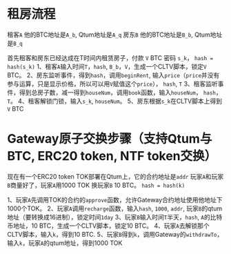 # 租房流程
租客`A` 他的BTC地址是`A_b`, Qtum地址是`A_q`
房东`B` 他的BTC地址是`B_b`, Qtum地址是`B_q`

首先租客和房东已经达成在T时间内租赁房子，付款 `V` BTC
密码 `s_k`， `hash = hash(s_k)`
1、租客`A`输入时间`T`，`hash`, `B_b`，`V`，生成一个CLTV脚本，锁定`V` BTC。
2、房东监听事件，得到`hash`，调用`beginRent`, 输入`price`（`price`并没有参与运算，只是显示价格，所以可以用`V`赋值这个`price`），
   `hash`, `T`
3、租客监听事件，得到总房子数，减一得到`houseNum`，调用`book`函数，输入`houseNum`， `hash`，`T`。
4、租客解锁门锁，输入`s_k`, `houseNum`。
5、房东根据`s_k`在CLTV脚本上得到`V` BTC


# Gateway原子交换步骤（支持Qtum与BTC, ERC20 token, NTF token交换）
现在有一个ERC20 token TOK部署在Qtum上，它的合约地址是`addr`
玩家`A`和玩家`B`商量好了，玩家`A`用1000 TOK 换玩家`B` 10 BTC。
`hash = hash(k)`

1、玩家`A`先调用TOK的合约的`approve`函数，允许Gateway合约地址使用他地址下1000个TOK。
2、玩家`A`调用`recharge`函数，输入`hash`, `1000`, `addr`, 玩家`B`的qtum地址（要转换成16进制），锁定时间`1day`
3、玩家`B`输入时间`T`半天，`hash`, `A`的比特币地址，10 BTC，生成一个CLTV脚本，锁定10 BTC。
4、玩家`A`去解锁那个CLTV脚本，输入`k`，得到10 BTC.
5、玩家`B`得到`k`，调用Gateway的`withdrawTo`，输入`k`，玩家`A`的qtum地址，得到1000 TOK
